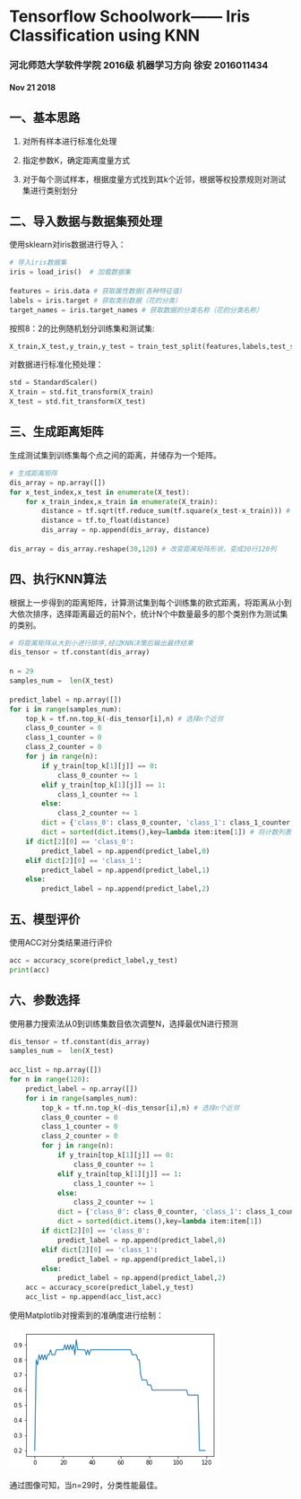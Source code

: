 # Tensorflow Schoolwork—— Iris Classification using KNN

### 河北师范大学软件学院  2016级 机器学习方向  徐安  2016011434

#### Nov 21 2018

## 一、基本思路

1. 对所有样本进行标准化处理

2. 指定参数K，确定距离度量方式

3. 对于每个测试样本，根据度量方式找到其k个近邻，根据等权投票规则对测试集进行类别划分
## 二、导入数据与数据集预处理

使用sklearn对iris数据进行导入：

```python
# 导入iris数据集
iris = load_iris()  # 加载数据集

features = iris.data # 获取属性数据(各种特征值)
labels = iris.target # 获取类别数据（花的分类）
target_names = iris.target_names # 获取数据的分类名称（花的分类名称）
```

按照8：2的比例随机划分训练集和测试集:

```python
X_train,X_test,y_train,y_test = train_test_split(features,labels,test_size=0.2, random_state=1,shuffle=True)
```

对数据进行标准化预处理：

```python
std = StandardScaler()
X_train = std.fit_transform(X_train)
X_test = std.fit_transform(X_test)
```



## 三、生成距离矩阵

生成测试集到训练集每个点之间的距离，并储存为一个矩阵。

```python
# 生成距离矩阵
dis_array = np.array([])
for x_test_index,x_test in enumerate(X_test):
    for x_train_index,x_train in enumerate(X_train):
        distance = tf.sqrt(tf.reduce_sum(tf.square(x_test-x_train))) # 计算测试集数据与每个训练集数据的欧式距离
        distance = tf.to_float(distance)
        dis_array = np.append(dis_array, distance)

dis_array = dis_array.reshape(30,120) # 改变距离矩阵形状，变成30行120列
```



## 四、执行KNN算法

根据上一步得到的距离矩阵，计算测试集到每个训练集的欧式距离，将距离从小到大依次排序，选择距离最近的前N个，统计N个中数量最多的那个类别作为测试集的类别。

```python
# 将距离矩阵从大到小进行排序,经过KNN决策后输出最终结果
dis_tensor = tf.constant(dis_array)

n = 29
samples_num =  len(X_test)

predict_label = np.array([])
for i in range(samples_num):
    top_k = tf.nn.top_k(-dis_tensor[i],n) # 选择n个近邻
    class_0_counter = 0
    class_1_counter = 0
    class_2_counter = 0
    for j in range(n):
        if y_train[top_k[1][j]] == 0:
            class_0_counter += 1
        elif y_train[top_k[1][j]] == 1:
            class_1_counter += 1
        else:
            class_2_counter += 1
        dict = {'class_0': class_0_counter, 'class_1': class_1_counter,'class_2':class_2_counter} # 初始化字典
        dict = sorted(dict.items(),key=lambda item:item[1]) # 将计数列表进行排序后，输出在k个近邻中相邻最多的那个类别
    if dict[2][0] == 'class_0':
        predict_label = np.append(predict_label,0)
    elif dict[2][0] == 'class_1':
        predict_label = np.append(predict_label,1)
    else:
        predict_label = np.append(predict_label,2)
```



## 五、模型评价

使用ACC对分类结果进行评价

```python
acc = accuracy_score(predict_label,y_test)
print(acc)
```



## 六、参数选择

使用暴力搜索法从0到训练集数目依次调整N，选择最优N进行预测

```python
dis_tensor = tf.constant(dis_array)
samples_num =  len(X_test)

acc_list = np.array([])
for n in range(120):
    predict_label = np.array([])
    for i in range(samples_num):
        top_k = tf.nn.top_k(-dis_tensor[i],n) # 选择n个近邻
        class_0_counter = 0
        class_1_counter = 0
        class_2_counter = 0
        for j in range(n):
            if y_train[top_k[1][j]] == 0:
                class_0_counter += 1
            elif y_train[top_k[1][j]] == 1:
                class_1_counter += 1
            else:
                class_2_counter += 1
            dict = {'class_0': class_0_counter, 'class_1': class_1_counter,'class_2':class_2_counter} # 初始化字典
            dict = sorted(dict.items(),key=lambda item:item[1])
        if dict[2][0] == 'class_0':
            predict_label = np.append(predict_label,0)
        elif dict[2][0] == 'class_1':
            predict_label = np.append(predict_label,1)
        else:
            predict_label = np.append(predict_label,2)
    acc = accuracy_score(predict_label,y_test)
    acc_list = np.append(acc_list,acc)
```

使用Matplotlib对搜索到的准确度进行绘制：

![img_1](https://github.com/m-L-0/18b-Xu_An-2016-434/blob/master/TensorFlow_Schoolwork/img/img_1.png)

通过图像可知，当n=29时，分类性能最佳。
